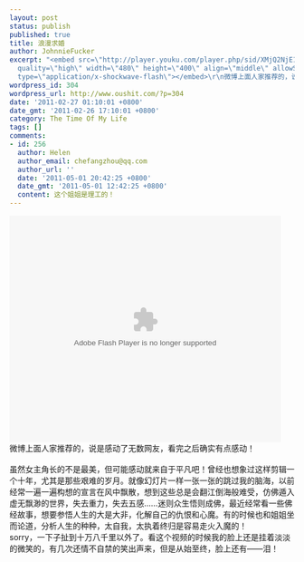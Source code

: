 ```yaml
---
layout: post
status: publish
published: true
title: 浪漫求婚
author: JohnnieFucker
excerpt: "<embed src=\"http://player.youku.com/player.php/sid/XMjQ2NjE1NDky/v.swf\"
  quality=\"high\" width=\"480\" height=\"400\" align=\"middle\" allowScriptAccess=\"sameDomain\"
  type=\"application/x-shockwave-flash\"></embed>\r\n微博上面人家推荐的，说是感动了无数网友，看完之后确实有点感动！\r\n"
wordpress_id: 304
wordpress_url: http://www.oushit.com/?p=304
date: '2011-02-27 01:10:01 +0800'
date_gmt: '2011-02-26 17:10:01 +0800'
category: The Time Of My Life
tags: []
comments:
- id: 256
  author: Helen
  author_email: chefangzhou@qq.com
  author_url: ''
  date: '2011-05-01 20:42:25 +0800'
  date_gmt: '2011-05-01 12:42:25 +0800'
  content: 这个姐姐是理工的！
---
```

<p><embed src="http://player.youku.com/player.php/sid/XMjQ2NjE1NDky/v.swf" quality="high" width="480" height="400" align="middle" allowScriptAccess="sameDomain" type="application/x-shockwave-flash"></embed><br />
微博上面人家推荐的，说是感动了无数网友，看完之后确实有点感动！<br />
<!--break--><a id="more-304"></a><br />
虽然女主角长的不是最美，但可能感动就来自于平凡吧！曾经也想象过这样剪辑一个十年，尤其是那些艰难的岁月。就像幻灯片一样一张一张的跳过我的脑海，以前经常一遍一遍构想的宣言在风中飘散，想到这些总是会翻江倒海般难受，仿佛遁入虚无飘渺的世界，失去重力，失去五感……迷则众生悟则成佛，最近经常看一些佛经故事，想要参悟人生的大是大非，化解自己的仇恨和心魔。有的时候也和姐姐坐而论道，分析人生的种种，太自我，太执着终归是容易走火入魔的！<br />
sorry，一下子扯到十万八千里以外了。看这个视频的时候我的脸上还是挂着淡淡的微笑的，有几次还情不自禁的笑出声来，但是从始至终，脸上还有——泪！</p>
